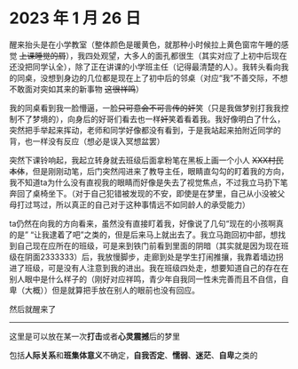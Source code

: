 # 2023 年 1 月 26 日

醒来抬头是在小学教室（整体颜色是暖黄色，就那种小时候拉上黄色窗帘午睡的感觉   ~~上课睡觉的屑~~），我四处观望，大多人的面孔都很生（其实对应了上初中后现在还没把同学认全），除了正在讲课的小学班主任（记得最清楚的人）。我转头看向我的同桌，没想到身边的几位都是现在上了初中后的邻桌（对应“我”不善交际，不想不敢面对突如其来的新事物  ~~这很祥鸣~~）

我的同桌看到我一脸懵逼，一脸~~只可意会不可言传的奸~~笑（只是我做梦别打我我控制不了梦境的），向身后的好哥们看去也一样~~奸~~笑着看着我。我好像明白了什么，突然把手举起来挥动，老师和同学好像都没有看到，于是我站起来拍附近同学的背，也一样没有反应（想必是误入冥想盆罢）

突然下课铃响起，我起立转身就去班级后面拿粉笔在黑板上画一个小人 ~~XXX村民本体~~，但是刚刚动笔，后门突然闯进来了教导主任，眼睛直勾勾的盯着我的方向，我不知道ta为什么没有直视我的眼睛而好像是失去了视觉焦点，不过我立马扔下笔奔回了桌椅坐下。（对于自己犯错被发现的不安，即使是在梦里，自己从小没被父母打过骂过，所以真正的自己对于这种事情远不如同龄人的承受能力）

ta仍然在向我的方向看来，虽然没有直接盯着我，好像说了几句“现在的小孩啊真的是” “让我逮着了吧”之类的，但是后来马上就出去了。我立马跑回初中部，想找到自己现在应所在的班级，可是来到铁门前看到里面的阴暗（其实就是因为现在班级在阴面2333333）后，我放慢脚步，走廊到处是学生打闹推攘，我靠着墙边拐进了班级，可是没有人注意到我的进出。我在班级四处走，想要知道自己的存在在别人眼中是什么样子的（刚好对应祥鸣，青少年自我同一性未完善而且不自信，自卑（大概））但是就算把手放在别人的眼前也没有回应。

然后就醒来了



----------------------------------------

这里是可以放在某一次**打击**或者**心灵震撼**后的梦里

包括**人际关系**和**班集体意义**不确定，**自我否定**、**懦弱**、**迷茫**、**自卑**之类的

